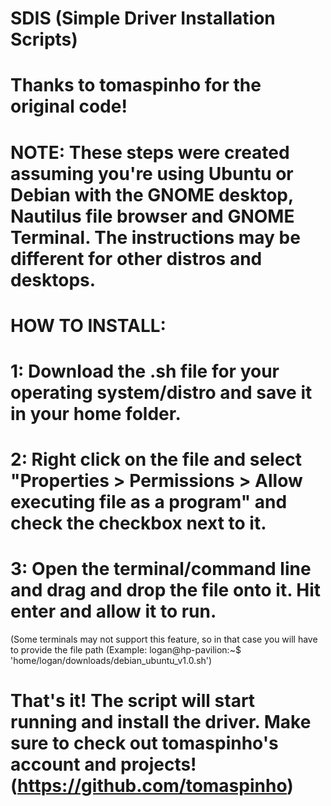 # SDIS (Simple Driver Installation Scripts)

# Thanks to tomaspinho for the original code! 
# NOTE: These steps were created assuming you're using Ubuntu or Debian with the GNOME desktop, Nautilus file browser and GNOME Terminal. The instructions may be different for other distros and desktops.

# HOW TO INSTALL:
# 1: Download the .sh file for your operating system/distro and save it in your home folder.
# 2: Right click on the file and select "Properties > Permissions > Allow executing file as a program" and check the checkbox next to it.
# 3: Open the terminal/command line and drag and drop the file onto it. Hit enter and allow it to run. 
(Some terminals may not support this feature, so in that case you will have to provide the file path (Example: logan@hp-pavilion:~$ 'home/logan/downloads/debian_ubuntu_v1.0.sh')
# That's it! The script will start running and install the driver. Make sure to check out tomaspinho's account and projects! (https://github.com/tomaspinho)
